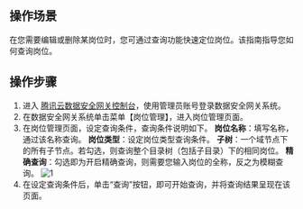 ## 操作场景
在您需要编辑或删除某岗位时，您可通过查询功能快速定位岗位。该指南指导您如何查询岗位。


## 操作步骤
1. 进入 [腾讯云数据安全网关控制台](https://console.cloud.tencent.com/cds/dasb)，使用管理员账号登录数据安全网关系统。
2. 在数据安全网关系统单击菜单【岗位管理】，进入岗位管理页面。
3. 在岗位管理页面，设定查询条件，查询条件说明如下。
**岗位名称**：填写名称，通过该名称查询。
**岗位类型**：设定岗位类型查询条件。
**子树**：一个域节点下的所有子节点。若勾选，则查询整个目录树（包括子目录）下的相同岗位。
**精确查询**：勾选即为开启精确查询，则需要您输入岗位的全称，反之为模糊查询。
![1](https://main.qcloudimg.com/raw/4778c60c3867979cf92f4deaed81f7bd.png)
4. 在设定查询条件后，单击“查询”按钮，即可开始查询，并将查询结果呈现在该页面。
